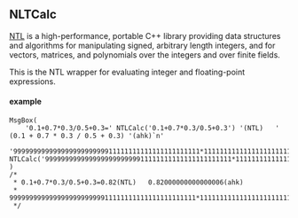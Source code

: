 ## NLTCalc

[NTL](https://libntl.org/doc/tour-intro.html) is a high-performance, portable C++ library providing data structures and algorithms for manipulating signed, arbitrary length integers, and for vectors, matrices, and polynomials over the integers and over finite fields.

This is the NTL wrapper for evaluating integer and floating-point expressions.

#### example
```autohotkey
MsgBox(
	'0.1+0.7*0.3/0.5+0.3=' NTLCalc('0.1+0.7*0.3/0.5+0.3') '(NTL)   ' (0.1 + 0.7 * 0.3 / 0.5 + 0.3) '(ahk)`n'
	'99999999999999999999999911111111111111111111111*11111111111111111111111=' NTLCalc('99999999999999999999999911111111111111111111111*11111111111111111111111')
)
/*
 * 0.1+0.7*0.3/0.5+0.3=0.82(NTL)   0.82000000000000006(ahk)
 * 99999999999999999999999911111111111111111111111*11111111111111111111111=1111111111111111111111099012345679012345679012354320987654320987654321
 */
```